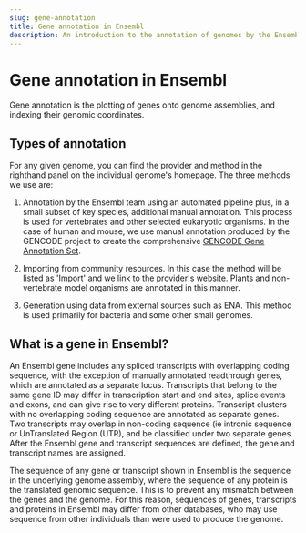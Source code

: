 ```yaml
---
slug: gene-annotation
title: Gene annotation in Ensembl
description: An introduction to the annotation of genomes by the Ensembl project
---
```


# Gene annotation in Ensembl

Gene annotation is the plotting of genes onto genome assemblies, and indexing their genomic coordinates.

## Types of annotation

For any given genome, you can find the provider and method in the righthand panel on the individual genome's homepage. The three methods we use are:

1. Annotation by the Ensembl team using an automated pipeline plus, in a small subset of key species, additional manual annotation. This process is used for vertebrates and other selected eukaryotic organisms. In the case of human and mouse, we use manual annotation produced by the GENCODE project to create the comprehensive [GENCODE Gene Annotation Set](gencode-genes.md). 

2. Importing from community resources. In this case the method will be listed as 'Import' and we link to the provider's website. Plants and non-vertebrate model organisms are annotated in this manner.

3. Generation using data from external sources such as ENA. This method is used primarily for bacteria and some other small genomes.

## What is a gene in Ensembl?

An Ensembl gene includes any spliced transcripts with overlapping coding sequence, with the exception of manually annotated readthrough genes, which are annotated as a separate locus. Transcripts that belong to the same gene ID may differ in transcription start and end sites, splice events and exons, and can give rise to very different proteins. Transcript clusters with no overlapping coding sequence are annotated as separate genes. Two transcripts may overlap in non-coding sequence (ie intronic sequence or UnTranslated Region (UTR), and be classified under two separate genes. After the Ensembl gene and transcript sequences are defined, the gene and transcript names are assigned.

The sequence of any gene or transcript shown in Ensembl is the sequence in the underlying genome assembly, where the sequence of any protein is the translated genomic sequence. This is to prevent any mismatch between the genes and the genome. For this reason, sequences of genes, transcripts and proteins in Ensembl may differ from other databases, who may use sequence from other individuals than were used to produce the genome. 
